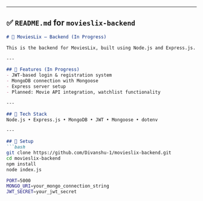
---

## ✅ `README.md` for `movieslix-backend`

```markdown
# 🧠 MoviesLix – Backend (In Progress)

This is the backend for MoviesLix, built using Node.js and Express.js. It handles user authentication and supports future expansion with protected routes and movie endpoints.

---

## 🚀 Features (In Progress)
- JWT-based login & registration system
- MongoDB connection with Mongoose
- Express server setup
- Planned: Movie API integration, watchlist functionality

---

## 🔧 Tech Stack
Node.js • Express.js • MongoDB • JWT • Mongoose • dotenv

---

## 📂 Setup
```bash
git clone https://github.com/Divanshu-1/movieslix-backend.git
cd movieslix-backend
npm install
node index.js

PORT=5000
MONGO_URI=your_mongo_connection_string
JWT_SECRET=your_jwt_secret


